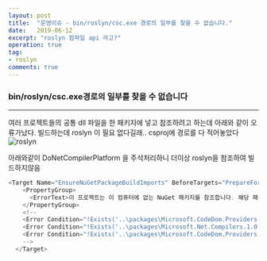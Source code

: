 ```yaml
---
layout: post
title:  "운영이슈 - bin/roslyn/csc.exe 경로의 일부를 찾을 수 없습니다."
date:   2019-06-12
excerpt: "roslyn 컴파일 api 라고?"
operation: true
tag:
- roslyn 
comments: true
---
```



    
### bin/roslyn/csc.exe경로의 일부를 찾을 수 없습니다

***

여러 프로젝트들의 공통 dll 파일을 한 패키지에 넣고 참조하려고 하는데 아래와 같이 오류가났다.
빌드하는데 roslyn 이 필요 없다길래.. csproj에 경로를 다 적어놓았다
![roslyn](https://user-images.githubusercontent.com/16009220/59322987-b873c280-8d13-11e9-88d2-2177deff0cba.png)



아래와같이 DoNetCompilerPlatform 을 주석처리하니 더이상 roslyn을 참조하여 빌드하지않음

    
```cs
<Target Name="EnsureNuGetPackageBuildImports" BeforeTargets="PrepareForBuild">
    <PropertyGroup>
      <ErrorText>이 프로젝트는 이 컴퓨터에 없는 NuGet 패키지를 참조합니다. 해당 패키지를 다운로드하려면 NuGet 패키지 복원을 사용하십시오. 자세한 내용은 http://go.microsoft.com/fwlink/?LinkID=322105를 참조하십시오. 누락된 파일은 {0}입니다.</ErrorText>
    </PropertyGroup>
    <!--
    <Error Condition="!Exists('..\packages\Microsoft.CodeDom.Providers.DotNetCompilerPlatform.BinFix.1.0.0\build\Microsoft.CodeDom.Providers.DotNetCompilerPlatform.BinFix.targets')" Text="$([System.String]::Format('$(ErrorText)', '..\packages\Microsoft.CodeDom.Providers.DotNetCompilerPlatform.BinFix.1.0.0\build\Microsoft.CodeDom.Providers.DotNetCompilerPlatform.BinFix.targets'))" />
    <Error Condition="!Exists('..\packages\Microsoft.Net.Compilers.1.0.0\build\Microsoft.Net.Compilers.props')" Text="$([System.String]::Format('$(ErrorText)', '..\packages\Microsoft.Net.Compilers.1.0.0\build\Microsoft.Net.Compilers.props'))" />
    <Error Condition="!Exists('..\packages\Microsoft.CodeDom.Providers.DotNetCompilerPlatform.1.0.0\build\Microsoft.CodeDom.Providers.DotNetCompilerPlatform.props')" Text="$([System.String]::Format('$(ErrorText)', '..\packages\Microsoft.CodeDom.Providers.DotNetCompilerPlatform.1.0.0\build\Microsoft.CodeDom.Providers.DotNetCompilerPlatform.props'))" />
    -->
  </Target>
```



